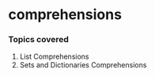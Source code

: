 # comprehensions
###  Topics covered

1. List Comprehensions
2. Sets and Dictionaries Comprehensions